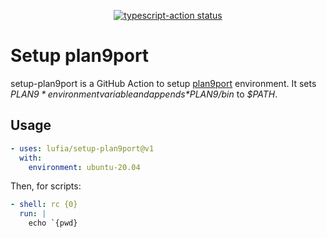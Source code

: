 <p align="center">
  <a href="https://github.com/actions/typescript-action/actions"><img alt="typescript-action status" src="https://github.com/actions/typescript-action/workflows/build-test/badge.svg"></a>
</p>

# Setup plan9port

setup-plan9port is a GitHub Action to setup [plan9port](https://9fans.github.io/plan9port/) environment.
It sets *$PLAN9* environment variable and appends *$PLAN9/bin* to *$PATH*.

## Usage

```yaml
- uses: lufia/setup-plan9port@v1
  with:
    environment: ubuntu-20.04
```

Then, for scripts:

```yaml
- shell: rc {0}
  run: |
    echo `{pwd}
```
